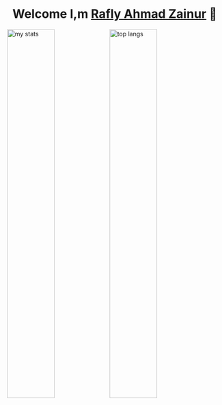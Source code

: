 <h1 align="center">Welcome <b>I,m</b> <a href="https://instagram.com/rafliiahmdzn" target="_blank">Rafly Ahmad Zainur</a> 👋</h1>

<img alt="my stats" align="left" width="47%" src="https://github-readme-stats.vercel.app/api?username=cometoodev"/>

<img alt="top langs" align="left" width="47%" src="https://github-readme-stats.vercel.app/api/top-langs/?username=cometoodev&layout=compact"/>
